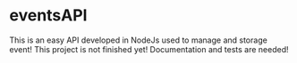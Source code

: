 # eventsAPI
This is an easy API developed in NodeJs used to manage and storage event! This project is not finished yet!
Documentation and tests are needed!
